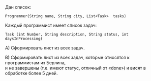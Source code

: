 Дан список:
```
Programmer(String name, String city, List<Task>  tasks)
```
Каждый программист имеет список задач:  
```
Task (int Number, String description, String status, int daysInProcessing) 
```
A) Сформировать лист из всех задач.

B) Сформировать лист из всех задач, которые относятся к программистам из Берлина,  
и не завершены (т.е. имеют статус, отличный от «done») и висят в обработке более 5 дней. 

